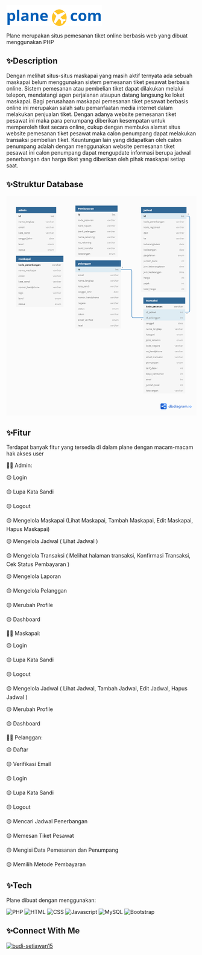 ![Logo](assets/images/logo/logo.png)

Plane merupakan situs pemesanan tiket online berbasis web yang dibuat menggunakan PHP

## ✨Description
Dengan melihat situs-situs maskapai yang masih aktif ternyata ada sebuah maskapai belum menggunakan sistem pemesanan tiket pesawat berbasis online. Sistem pemesanan atau pembelian tiket dapat dilakukan melalui telepon, mendatangi agen perjalanan ataupun datang langsung ke loket maskapai. Bagi perusahaan maskapai pemesanan tiket pesawat berbasis online ini merupakan salah satu pemanfaatan media internet dalam melakukan penjualan tiket. Dengan adanya website pemesanan tiket pesawat ini maka para penumpang diberikan kesempatan untuk memperoleh tiket secara online, cukup dengan membuka alamat situs website pemesanan tiket pesawat maka calon penumpang dapat melakukan transaksi pembelian tiket.
Keuntungan lain yang didapatkan oleh calon penumpang adalah dengan menggunakan website pemesanan tiket pesawat ini calon penumpang dapat mengupdate informasi berupa jadwal penerbangan dan harga tiket yang diberikan oleh pihak maskapai setiap saat.

## ✨Struktur Database
![Struktur Database](assets/images/struktur-database.png)


## ✨Fitur

Terdapat banyak fitur yang tersedia di dalam plane dengan macam-macam hak akses user

👨‍🎓 Admin: 

🟡 Login

🟡 Lupa Kata Sandi

🟡 Logout

🟡 Mengelola Maskapai (Lihat Maskapai, Tambah Maskapai, Edit Maskapai, Hapus Maskapai)

🟡 Mengelola Jadwal ( Lihat Jadwal ) 

🟡 Mengelola Transaksi ( Melihat halaman transaksi, Konfirmasi Transaksi, Cek Status Pembayaran ) 

🟡 Mengelola Laporan

🟡 Mengelola Pelanggan

🟡 Merubah Profile

🟡 Dashboard


👨‍🎓 Maskapai:

🟡 Login

🟡 Lupa Kata Sandi

🟡 Logout

🟡 Mengelola Jadwal ( Lihat Jadwal, Tambah Jadwal, Edit Jadwal, Hapus Jadwal ) 

🟡 Merubah Profile

🟡 Dashboard


👨‍🎓 Pelanggan:

🟡 Daftar

🟡 Verifikasi Email

🟡 Login

🟡 Lupa Kata Sandi

🟡 Logout

🟡 Mencari Jadwal Penerbangan

🟡 Memesan Tiket Pesawat

🟡 Mengisi Data Pemesanan dan Penumpang

🟡 Memilih Metode Pembayaran


## ✨Tech
Plane dibuat dengan menggunakan: 

![PHP](https://img.shields.io/badge/-PHP-yellow)
![HTML](https://img.shields.io/badge/-HTML-yellow)
![CSS](https://img.shields.io/badge/-CSS-yellow)
![Javascript](https://img.shields.io/badge/-JAVASCRIPT-yellow)
![MySQL](https://img.shields.io/badge/-MYSQL-yellow)
![Bootstrap](https://img.shields.io/badge/-BOOTSTRAP-yellow)

## ✨Connect With Me

<p align="left">
<a href="https://linkedin.com/in/budi-setiawan15" target="blank"><img align="center" src="https://raw.githubusercontent.com/rahuldkjain/github-profile-readme-generator/master/src/images/icons/Social/linked-in-alt.svg" alt="budi-setiawan15" height="30" width="40" /></a>
</p>
